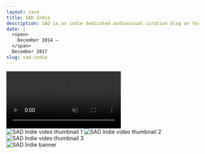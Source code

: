 ```yaml
---
layout: case
title: SAD Indie
description: SAD is an indie dedicated audiovisual curation blog on YouTube. The channel currently has 26.000 subscribers and a total of 4.8 million video views. In 2020 the channel got acquired by a leading music distribution platform.
date: |
  <span>
    December 2014 —
  </span>
  December 2017
slug: sad-indie
---
```


<script>
  import Image from 'svimg';
</script>

<div class="rounded-sm bg-[#1B1D21]">
  <video class="lozad" autoplay muted loop playsinline data-poster="/cases/sad-indie/0001.png">
    <source data-src="/cases/sad-indie/0004.mp4" type="video/mp4" />
  </video>
</div>

<div class="g-element md:grid-cols-3 bg-[#0B0F16]">
  <Image src="/cases/sad-indie/0001-2.png" alt="SAD Indie video thumbnail 1" />
  <Image src="/cases/sad-indie/0001-5.png" alt="SAD Indie video thumbnail 2" />
  <Image src="/cases/sad-indie/0001-3.png" alt="SAD Indie video thumbnail 3" />
</div>

<div class="g-element bg-[#1B1D21]">
  <Image src="/cases/sad-indie/0002.png" alt="SAD Indie banner" />
</div>

